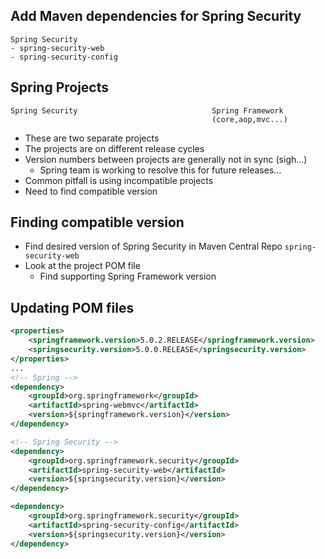 ## Add Maven dependencies for Spring Security
```
Spring Security 
- spring-security-web
- spring-security-config
```

## Spring Projects
```
Spring Security                              Spring Framework
                                             (core,aop,mvc...)
```
- These are two separate projects
- The projects are on different release cycles
- Version numbers between projects are generally not in sync (sigh…)
    - Spring team is working to resolve this for future releases…
- Common pitfall is using incompatible projects
- Need to find compatible version

## Finding compatible version
- Find desired version of Spring Security in Maven Central Repo
    `spring-security-web`
- Look at the project POM file
    - Find supporting Spring Framework version

## Updating POM files 
```xml
<properties>
    <springframework.version>5.0.2.RELEASE</springframework.version>
    <springsecurity.version>5.0.0.RELEASE</springsecurity.version>
</properties>
...
<!-- Spring -->
<dependency>
    <groupId>org.springframework</groupId>
    <artifactId>spring-webmvc</artifactId>
    <version>${springframework.version}</version>
</dependency>

<!-- Spring Security -->
<dependency>
    <groupId>org.springframework.security</groupId>
    <artifactId>spring-security-web</artifactId>
    <version>${springsecurity.version}</version>
</dependency>

<dependency>
    <groupId>org.springframework.security</groupId>
    <artifactId>spring-security-config</artifactId>
    <version>${springsecurity.version}</version>
</dependency>
```
